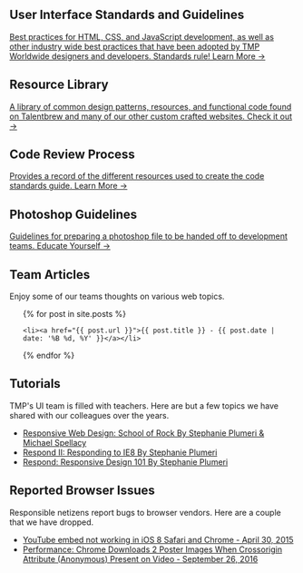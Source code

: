 
## User Interface Standards and Guidelines

[Best practices for HTML, CSS, and JavaScript development, as well as other industry wide best practices that have been adopted by TMP Worldwide designers and developers. Standards rule! Learn More &#8594;](/uid/code-standards/)

## Resource Library

[A library of common design patterns, resources, and functional code found on Talentbrew and many of our other custom crafted websites. Check it out &#8594;](/tmp-resource-library/)

## Code Review Process

[Provides a record of the different resources used to create the code standards guide. Learn More &#8594;](/uid/code-review/)

## Photoshop Guidelines

[Guidelines for preparing a photoshop file to be handed off to development teams. Educate Yourself &#8594;](/uid/photoshop-guidelines/)

## Team Articles

Enjoy some of our teams thoughts on various web topics.

<ul>
{% for post in site.posts %}
    
	<li><a href="{{ post.url }}">{{ post.title }} - {{ post.date | date: '%B %d, %Y' }}</a></li>

{% endfor %}
</ul>

## Tutorials

TMP's UI team is filled with teachers. Here are but a few topics we have shared with our colleagues over the years.

<ul>
	<li><a href="/uid/rwd-school-of-rock/">Responsive Web Design: School of Rock By Stephanie Plumeri & Michael Spellacy</a></li>
	<li><a href="/uid/respond-ie8/">Respond II: Responding to IE8 By Stephanie Plumeri</a></li>
	<li><a href="/uid/respond">Respond: Responsive Design 101 By Stephanie Plumeri</a></li>
</ul>

## Reported Browser Issues

Responsible netizens report bugs to browser vendors. Here are a couple that we have dropped.

<ul>
	<li><a href="/bugs/ios-tappy-bug.html">YouTube embed not working in iOS 8 Safari and Chrome - April 30, 2015</a></li>
	<li><a href="/bugs/chrome-crossorigin.html">Performance: Chrome Downloads 2 Poster Images When Crossorigin Attribute (Anonymous) Present on Video - September 26, 2016</a></li>
</ul>